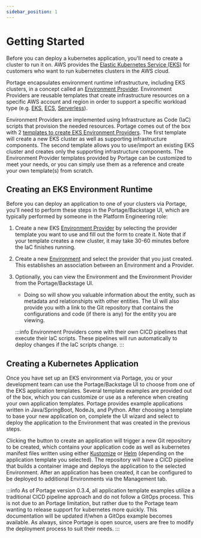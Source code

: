 ```yaml
---
sidebar_position: 1
---
```


# Getting Started

Before you can deploy a kubernetes application, you'll need to create a cluster to run it on. AWS provides the [Elastic Kubernetes Service (EKS)](https://aws.amazon.com/eks/) for customers who want to run kubernetes clusters in the AWS cloud.

Portage encapsulates environment runtime infrastructure, including EKS clusters, in a concept called an [Environment Provider](/docs/techdocs/entities#aws-environment-provider). Environment Providers are reusable templates that create infrastructure resources on a specific AWS account and region in order to support a specific workload type (e.g. [EKS](https://aws.amazon.com/eks/), [ECS](https://aws.amazon.com/ecs/), [Serverless](https://aws.amazon.com/serverless/)). 

Environment Providers are implemented using Infrastructure as Code (IaC) scripts that provision the needed resources. Portage comes out of the box with 2 [templates to create EKS Environment Providers](/docs/category/eks-provider-templates). The first template will create a new EKS cluster as well as supporting infrastructure components. The second template allows you to use/import an existing EKS cluster and creates only the supporting infrastructure components. The Environment Provider templates provided by Portage can be customized to meet your needs, or you can simply use them as a reference and create your own template(s) from scratch.

## Creating an EKS Environment Runtime

Before you can deploy an application to one of your clusters via Portage, you'll need to perform these steps in the Portage/Backstage UI, which are typically performed by someone in the Platform Engineering role:

1. Create a new EKS [Environment Provider](/docs/techdocs/entities#aws-environment-provider) by selecting the provider template you want to use and fill out the form to create it. Note that if your template creates a new cluster, it may take 30-60 minutes before the IaC finishes running.
1. Create a new [Environment](/docs/techdocs/entities#aws-environment) and select the provider that you just created. This establishes an association between an Environment and a Provider.
1. Optionally, you can view the Environment and the Environment Provider from the Portage/Backstage UI. 
    * Doing so will show you valuable information about the entity, such as metadata and relationshipts with other entities. The UI will also provide you with a link to the Git repository that contains the configurations and code (if there is any) for the entity you are viewing.

    :::info
    Environment Providers come with their own CICD pipelines that execute their IaC scripts. These pipelines will run automatically to deploy changes if the IaC scripts change.
    :::

## Creating a Kubernetes Application

Once you have set up an EKS environment via Portage, you or your development team can use the Portage/Backstage UI to choose from one of the EKS application templates. Several template examples are provided out of the box, which you can customize or use as a reference when creating your own application templates. Portage provides example applications written in Java/SpringBoot, NodeJs, and Python. After choosing a template to base your new application on, complete the UI wizard and select to deploy the application to the Environment that was created in the previous steps.

Clicking the button to create an application will trigger a new Git repository to be created, which contains your application code as well as kubernetes manifest files written using either [Kustomize](https://kustomize.io/) or [Helm](https://helm.sh/) (depending on the application template you selected). The repository will have a CICD pipeline that builds a container image and deploys the application to the selected Environment. After an application has been created, it can be configured to be deployed to additional Environments via the Management tab.

:::info
As of Portage version 0.3.4, all application template examples utilize a traditional CICD pipeline approach and do not follow a GitOps process. This is not due to an Portage limitation, but rather due to the Portage team wanting to release support for kubernetes more quickly. This documentation will be updated if/when a GitOps example becomes available. As always, since Portage is open source, users are free to modify the deployment process to suit their needs. 
:::
